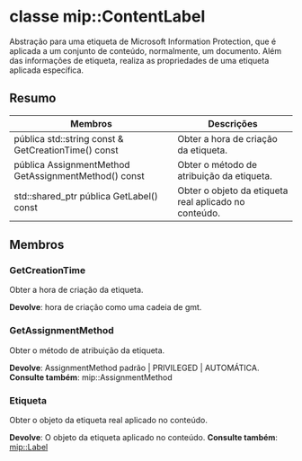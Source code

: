 # <a name="class-mipcontentlabel"></a>classe mip::ContentLabel 
Abstração para uma etiqueta de Microsoft Information Protection, que é aplicada a um conjunto de conteúdo, normalmente, um documento.
Além das informações de etiqueta, realiza as propriedades de uma etiqueta aplicada específica.
  
## <a name="summary"></a>Resumo
 Membros                        | Descrições                                
--------------------------------|---------------------------------------------
 pública std::string const & GetCreationTime() const  |  Obter a hora de criação da etiqueta.
 pública AssignmentMethod GetAssignmentMethod() const  |  Obter o método de atribuição da etiqueta.
std::shared_ptr pública<Label> GetLabel() const  |  Obter o objeto da etiqueta real aplicado no conteúdo.
  
## <a name="members"></a>Membros
  
### <a name="getcreationtime"></a>GetCreationTime
Obter a hora de criação da etiqueta.

  
**Devolve**: hora de criação como uma cadeia de gmt.
  
### <a name="getassignmentmethod"></a>GetAssignmentMethod
Obter o método de atribuição da etiqueta.

  
**Devolve**: AssignmentMethod padrão | PRIVILEGED | AUTOMÁTICA. 
**Consulte também**: mip::AssignmentMethod
  
### <a name="label"></a>Etiqueta
Obter o objeto da etiqueta real aplicado no conteúdo.

  
**Devolve**: O objeto da etiqueta aplicado no conteúdo. 
**Consulte também**: [mip::Label](class_mip_label.md)